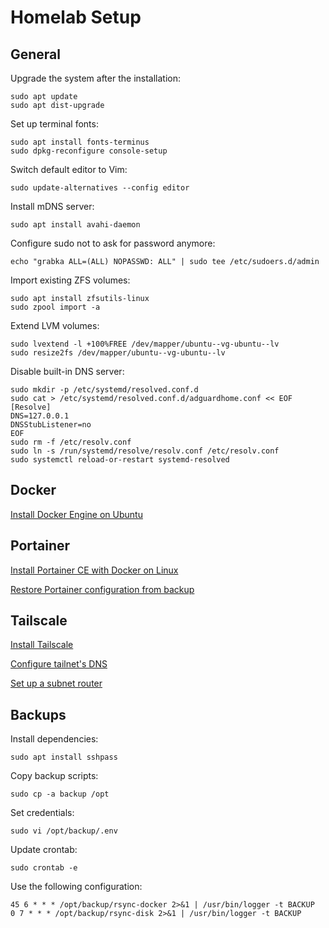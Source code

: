 # Homelab Setup

## General
Upgrade the system after the installation:
```
sudo apt update
sudo apt dist-upgrade
```

Set up terminal fonts:
```
sudo apt install fonts-terminus
sudo dpkg-reconfigure console-setup
```

Switch default editor to Vim:
```
sudo update-alternatives --config editor
```

Install mDNS server:
```
sudo apt install avahi-daemon
```

Configure sudo not to ask for password anymore:
```
echo "grabka ALL=(ALL) NOPASSWD: ALL" | sudo tee /etc/sudoers.d/admin
```

Import existing ZFS volumes:
```
sudo apt install zfsutils-linux
sudo zpool import -a
```

Extend LVM volumes:
```
sudo lvextend -l +100%FREE /dev/mapper/ubuntu--vg-ubuntu--lv
sudo resize2fs /dev/mapper/ubuntu--vg-ubuntu--lv
```

Disable built-in DNS server:
```
sudo mkdir -p /etc/systemd/resolved.conf.d
sudo cat > /etc/systemd/resolved.conf.d/adguardhome.conf << EOF
[Resolve]
DNS=127.0.0.1
DNSStubListener=no
EOF
sudo rm -f /etc/resolv.conf
sudo ln -s /run/systemd/resolve/resolv.conf /etc/resolv.conf
sudo systemctl reload-or-restart systemd-resolved
```

## Docker
[Install Docker Engine on Ubuntu](https://docs.docker.com/engine/install/ubuntu/)


## Portainer
[Install Portainer CE with Docker on Linux](https://docs.portainer.io/start/install-ce/server/docker/linux)

[Restore Portainer configuration from backup](https://docs.portainer.io/admin/settings#restoring-from-a-local-file)

## Tailscale
[Install Tailscale](https://tailscale.com/kb/1347/installation)

[Configure tailnet's DNS](https://tailscale.com/kb/1114/pi-hole)

[Set up a subnet router](https://tailscale.com/kb/1019/subnets)

## Backups

Install dependencies:
```
sudo apt install sshpass
```

Copy backup scripts:
```
sudo cp -a backup /opt
```

Set credentials:
```
sudo vi /opt/backup/.env
```

Update crontab:
```
sudo crontab -e
```

Use the following configuration:
```
45 6 * * * /opt/backup/rsync-docker 2>&1 | /usr/bin/logger -t BACKUP
0 7 * * * /opt/backup/rsync-disk 2>&1 | /usr/bin/logger -t BACKUP
```
